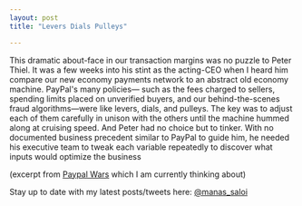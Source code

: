 ```yaml
---
layout: post
title: "Levers Dials Pulleys"

---
```


This dramatic about-face in our transaction margins was no puzzle to Peter Thiel. It was a few weeks into his stint as the acting-CEO when I heard him compare our new economy payments network to an abstract old economy machine. PayPal's many policies— such as the fees charged to sellers, spending limits placed on unverified buyers, and our behind-the-scenes fraud algorithms—were like levers, dials, and pulleys. The key was to adjust each of them carefully in unison with the others until the machine hummed along at cruising speed. And Peter had no choice but to tinker. With no documented business precedent similar to PayPal to guide him, he needed his executive team to tweak each variable repeatedly to discover what inputs would optimize the business

(excerpt from [Paypal Wars](https://www.goodreads.com/book/show/4052.The_PayPal_Wars) which I am currently thinking about)

Stay up to date with my latest posts/tweets here: [@manas_saloi](http://twitter.com/manas_saloi)
